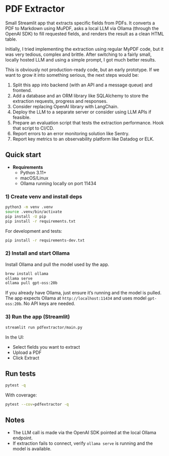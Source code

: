 # PDF Extractor

Small Streamlit app that extracts specific fields from PDFs. It converts a PDF to Markdown using MuPDF, 
asks a local LLM via Ollama (through the OpenAI SDK) to fill requested fields, and renders the result as 
a clean HTML table.

Initially, I tried implementing the extraction using regular MyPDF code, but it was very tedious, complex and brittle.
After switching to a fairly small, locally hosted LLM and using a simple prompt, I got much better results.

This is obviously not production-ready code, but an early prototype. If we want to grow it into something serious,
the next steps would be:

1. Split this app into backend (with an API and a message queue) and frontend.
1. Add a database and an ORM library like SQLAlchemy to store the extraction requests, progress and responses.
1. Consider replacing OpenAI library with LangChain.
1. Deploy the LLM to a separate server or consider using LLM APIs if feasible.
1. Prepare an evaluation script that tests the extraction performance. Hook that script to CI/CD.
1. Report errors to an error monitoring solution like Sentry.
1. Report key metrics to an observability platform like Datadog or ELK.

## Quick start

- **Requirements**
  - Python 3.11+
  - macOS/Linux
  - Ollama running locally on port 11434

### 1) Create venv and install deps

```bash
python3 -m venv .venv
source .venv/bin/activate
pip install -U pip
pip install -r requirements.txt
```

For development and tests:

```bash
pip install -r requirements-dev.txt
```

### 2) Install and start Ollama

Install Ollama and pull the model used by the app.

```bash
brew install ollama
ollama serve
ollama pull gpt-oss:20b
```

If you already have Ollama, just ensure it’s running and the model is pulled. The app expects Ollama at `http://localhost:11434` and uses model `gpt-oss:20b`. No API keys are needed.

### 3) Run the app (Streamlit)

```bash
streamlit run pdfextractor/main.py
```

In the UI:
- Select fields you want to extract
- Upload a PDF
- Click Extract

## Run tests

```bash
pytest -q
```

With coverage:

```bash
pytest --cov=pdfextractor -q
```

## Notes

- The LLM call is made via the OpenAI SDK pointed at the local Ollama endpoint.
- If extraction fails to connect, verify `ollama serve` is running and the model is available.
